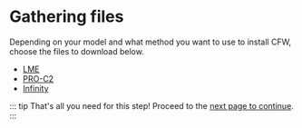 # Gathering files
Depending on your model and what method you want to use to install CFW, choose the files to download below. 
- [LME](https://mega.nz/file/lvgWGRaI#a6RD6Wsi2G3nCTnvz2-SwQOfasZCZK_5gFXOmoxuVm8)
- [PRO-C2](https://drive.google.com/file/d/0BwYVUA7ansC5SWZLSGY0WDhfN2c/view?resourcekey=0-ForQqyo7DoxWlSDZKPptwg)
- [Infinity](https://infinity.lolhax.org/infinity-2.0.3.zip)

::: tip
That's all you need for this step! Proceed to the [next page to continue](/page4.md).
:::